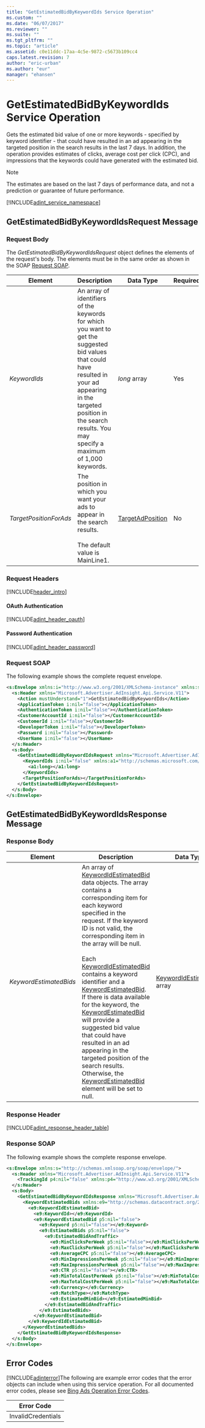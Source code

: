 ```yaml
---
title: "GetEstimatedBidByKeywordIds Service Operation"
ms.custom: ""
ms.date: "06/07/2017"
ms.reviewer: ""
ms.suite: ""
ms.tgt_pltfrm: ""
ms.topic: "article"
ms.assetid: c0e11ddc-17aa-4c5e-9872-c5673b109cc4
caps.latest.revision: 7
author: "eric-urban"
ms.author: "eur"
manager: "ehansen"
---
```

# GetEstimatedBidByKeywordIds Service Operation
Gets the estimated bid value of one or more keywords - specified by keyword identifier - that could have resulted in an ad appearing in the targeted position in the search results in the last  7 days. In addition, the operation provides estimates of clicks, average cost per click (CPC), and impressions that the keywords could have generated with the estimated bid.

> [!NOTE]
> The estimates are based on the last 7 days of performance data, and not a prediction or guarantee of future performance.

[!INCLUDE[adint_service_namespace](../adinsight-api/includes/adint-service-namespace.md)]

## <a name="request"></a>GetEstimatedBidByKeywordIdsRequest Message

### Request Body
The *GetEstimatedBidByKeywordIdsRequest* object defines the elements of the request's body. The elements must be in the same order as shown in the SOAP [Request SOAP](#request_soap).

|Element|Description|Data Type|Required|
|-----------|---------------|-------------|------------|
|*KeywordIds*|An array of identifiers of the keywords for which you want to get the suggested bid values that could have resulted in your ad appearing in the targeted position in the search results. You may specify a maximum of 1,000 keywords.|*long* array|Yes|
|*TargetPositionForAds*|The position in which you want your ads to appear in the search results.<br /><br />The default value is MainLine1.|[TargetAdPosition](../adinsight-api/targetadposition-value-set.md)|No|

### Request Headers
[!INCLUDE[header_intro](../adinsight-api/includes/header-intro.md)]
#### OAuth Authentication
[!INCLUDE[adint_header_oauth](../adinsight-api/includes/adint-header-oauth.md)]
#### Password Authentication
[!INCLUDE[adint_header_password](../adinsight-api/includes/adint-header-password.md)]
### <a name="request_soap"></a>Request SOAP
The following example shows the complete request envelope.

```xml
<s:Envelope xmlns:i="http://www.w3.org/2001/XMLSchema-instance" xmlns:s="http://schemas.xmlsoap.org/soap/envelope/">
  <s:Header xmlns="Microsoft.Advertiser.AdInsight.Api.Service.V11">
    <Action mustUnderstand="1">GetEstimatedBidByKeywordIds</Action>
    <ApplicationToken i:nil="false"></ApplicationToken>
    <AuthenticationToken i:nil="false"></AuthenticationToken>
    <CustomerAccountId i:nil="false"></CustomerAccountId>
    <CustomerId i:nil="false"></CustomerId>
    <DeveloperToken i:nil="false"></DeveloperToken>
    <Password i:nil="false"></Password>
    <UserName i:nil="false"></UserName>
  </s:Header>
  <s:Body>
    <GetEstimatedBidByKeywordIdsRequest xmlns="Microsoft.Advertiser.AdInsight.Api.Service.V11">
      <KeywordIds i:nil="false" xmlns:a1="http://schemas.microsoft.com/2003/10/Serialization/Arrays">
        <a1:long></a1:long>
      </KeywordIds>
      <TargetPositionForAds></TargetPositionForAds>
    </GetEstimatedBidByKeywordIdsRequest>
  </s:Body>
</s:Envelope>
```

## <a name="response"></a>GetEstimatedBidByKeywordIdsResponse Message

### <a name="Body_Elements"></a>Response Body

|Element|Description|Data Type|
|-----------|---------------|-------------|
|*KeywordEstimatedBids*|An array of [KeywordIdEstimatedBid](../adinsight-api/keywordidestimatedbid-data-object.md) data objects. The array contains a corresponding item for each keyword specified in the request. If the keyword ID is not valid, the corresponding item in the array will be null.<br /><br />Each [KeywordIdEstimatedBid](../adinsight-api/keywordidestimatedbid-data-object.md) contains a keyword identifier and a  [KeywordEstimatedBid](../adinsight-api/keywordestimatedbid-data-object.md). If there is data available for the keyword, the [KeywordEstimatedBid](../adinsight-api/keywordestimatedbid-data-object.md) will provide a suggested bid value that could have resulted in an ad appearing in the targeted position of the search results. Otherwise, the [KeywordEstimatedBid](../adinsight-api/keywordestimatedbid-data-object.md) element will be set to null.|[KeywordIdEstimatedBid](../adinsight-api/keywordidestimatedbid-data-object.md) array|

### <a name="Header_Elements"></a>Response Header
[!INCLUDE[adint_response_header_table](../adinsight-api/includes/adint-response-header-table.md)]
### Response SOAP
The following example shows the complete response envelope.

```xml
<s:Envelope xmlns:s="http://schemas.xmlsoap.org/soap/envelope/">
  <s:Header xmlns="Microsoft.Advertiser.AdInsight.Api.Service.V11">
    <TrackingId p4:nil="false" xmlns:p4="http://www.w3.org/2001/XMLSchema-instance"></TrackingId>
  </s:Header>
  <s:Body>
    <GetEstimatedBidByKeywordIdsResponse xmlns="Microsoft.Advertiser.AdInsight.Api.Service.V11">
      <KeywordEstimatedBids xmlns:e9="http://schemas.datacontract.org/2004/07/Microsoft.BingAds.Advertiser.AdInsight.Api.DataContract.V11.Entity" p5:nil="false" xmlns:p5="http://www.w3.org/2001/XMLSchema-instance">
        <e9:KeywordIdEstimatedBid>
          <e9:KeywordId></e9:KeywordId>
          <e9:KeywordEstimatedBid p5:nil="false">
            <e9:Keyword p5:nil="false"></e9:Keyword>
            <e9:EstimatedBids p5:nil="false">
              <e9:EstimatedBidAndTraffic>
                <e9:MinClicksPerWeek p5:nil="false"></e9:MinClicksPerWeek>
                <e9:MaxClicksPerWeek p5:nil="false"></e9:MaxClicksPerWeek>
                <e9:AverageCPC p5:nil="false"></e9:AverageCPC>
                <e9:MinImpressionsPerWeek p5:nil="false"></e9:MinImpressionsPerWeek>
                <e9:MaxImpressionsPerWeek p5:nil="false"></e9:MaxImpressionsPerWeek>
                <e9:CTR p5:nil="false"></e9:CTR>
                <e9:MinTotalCostPerWeek p5:nil="false"></e9:MinTotalCostPerWeek>
                <e9:MaxTotalCostPerWeek p5:nil="false"></e9:MaxTotalCostPerWeek>
                <e9:Currency></e9:Currency>
                <e9:MatchType></e9:MatchType>
                <e9:EstimatedMinBid></e9:EstimatedMinBid>
              </e9:EstimatedBidAndTraffic>
            </e9:EstimatedBids>
          </e9:KeywordEstimatedBid>
        </e9:KeywordIdEstimatedBid>
      </KeywordEstimatedBids>
    </GetEstimatedBidByKeywordIdsResponse>
  </s:Body>
</s:Envelope>
```

## <a name="errors"></a>Error Codes
[!INCLUDE[adinterror](../adinsight-api/includes/adinterror.md)]The following are example  error codes that the error objects can include when using this service operation. For all documented error codes, please see [Bing Ads Operation Error Codes](http://go.microsoft.com/fwlink/?LinkId=511884).

|Error Code|
|--------------|
|InvalidCredentials|
